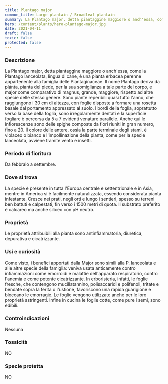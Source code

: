 ```yaml
---
title: Plantago major
common_title: Large plantain / Broadleaf plantain
summary: La Plantago major, detta piantaggine maggiore o anch'essa, come la Plantago lanceolata, lingua di cane, è una pianta erbacea perenne appartenente alla famiglia delle Plantaginaceae.
hero: /content/plants/hero-plantago-major.jpg
date: 2021-04-11
draft: false
toxic: false
protected: false
---
```

### Descrizione
La Plantago major, detta piantaggine maggiore o anch'essa, come la Plantago lanceolata, lingua di cane, è una pianta erbacea perenne appartenente alla famiglia delle Plantaginaceae.
Il nome Plantago deriva da plánta, pianta del piede, per la sua somiglianza a tale parte del corpo, e major come comparativo di magnus, grande, maggiore, rispetto ad altre specie delle stesso genere.
Sono piante reperibili quasi tutto l'anno, che raggiungono i 30 cm di altezza, con foglie disposte a formare una rosetta basale dal portamento appressato al suolo. I bordi della foglia, soprattutto verso la base della foglia, sono irregolarmente dentati e la superficie fogliare è percorsa da 5 a 7 evidenti venature parallele.
Anche qui le infiorescenze sono delle spighe composte da fiori riuniti in gran numero, fino a 20.
Il colore delle antere, ossia la parte terminale degli stami, è violaceo o bianco e l'impollinazione della pianta, come per la specie lanceolata, avviene tramite vento e insetti.

### Periodo di fioritura
Da febbraio a settembre.

### Dove si trova
La specie è presente in tutta l'Europa centrale e settentrionale e in Asia, mentre in America si è facilmente naturalizzata, essendo considerata pianta infestante. Cresce nei prati, negli orti e lungo i sentieri, spesso su terreni ben battuti e calpestati, fin verso i 1500 metri di quota.
Il substrato preferito è calcareo ma anche siliceo con pH neutro.

### Proprietà
Le proprietà attribuibili alla pianta sono antinfiammatoria, diuretica, depurativa e cicatrizzante.

### Usi e curiosità
Come visto, i benefici apportati dalla Major sono simili alla P. lanceolata e alle altre specie della famiglia: veniva usata anticamente contro infiammazioni come emorroidi e malattie dell'apparato respiratorio, contro l'anemia e come potente cicatrizzante. In erboristeria, infatti, le foglie fresche, che contengono mucillatannino, polisaccaridi e polifenoli, tritate e bendate sopra la ferita o l'ustione, favoriscono una rapida guarigione e bloccano le emorragie. Le foglie vengono utilizzate anche per le loro proprietà astringenti.
Infine in cucina le foglie cotte, come pure i semi, sono edibili.

### Controindicazioni
Nessuna

### Tossicità
NO

### Specie protetta
NO